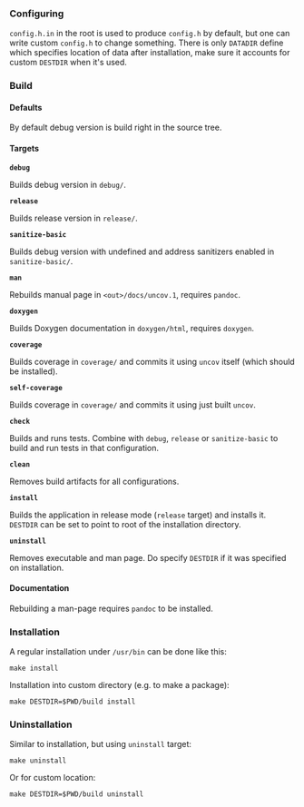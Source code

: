 ### Configuring ###

`config.h.in` in the root is used to produce `config.h` by default, but one can
write custom `config.h` to change something.  There is only `DATADIR` define
which specifies location of data after installation, make sure it accounts for
custom `DESTDIR` when it's used.

### Build ###

#### Defaults ####

By default debug version is build right in the source tree.

#### Targets ####

**`debug`**

Builds debug version in `debug/`.

**`release`**

Builds release version in `release/`.

**`sanitize-basic`**

Builds debug version with undefined and address sanitizers enabled in
`sanitize-basic/`.

**`man`**

Rebuilds manual page in `<out>/docs/uncov.1`, requires `pandoc`.

**`doxygen`**

Builds Doxygen documentation in `doxygen/html`, requires `doxygen`.

**`coverage`**

Builds coverage in `coverage/` and commits it using `uncov` itself (which should
be installed).

**`self-coverage`**

Builds coverage in `coverage/` and commits it using just built `uncov`.

**`check`**

Builds and runs tests.  Combine with `debug`, `release` or `sanitize-basic` to
build and run tests in that configuration.

**`clean`**

Removes build artifacts for all configurations.

**`install`**

Builds the application in release mode (`release` target) and installs it.
`DESTDIR` can be set to point to root of the installation directory.

**`uninstall`**

Removes executable and man page.  Do specify `DESTDIR` if it was specified on
installation.

#### Documentation ####

Rebuilding a man-page requires `pandoc` to be installed.

### Installation ###

A regular installation under `/usr/bin` can be done like this:

```
make install
```

Installation into custom directory (e.g. to make a package):

```
make DESTDIR=$PWD/build install
```

### Uninstallation ###

Similar to installation, but using `uninstall` target:

```
make uninstall
```

Or for custom location:

```
make DESTDIR=$PWD/build uninstall
```
